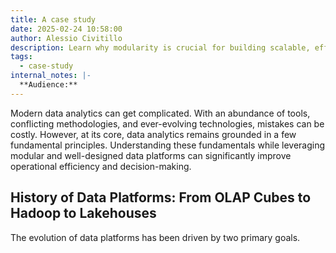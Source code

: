 ```yaml
---
title: A case study
date: 2025-02-24 10:58:00
author: Alessio Civitillo
description: Learn why modularity is crucial for building scalable, efficient data architectures. This article covers the core components of modern data platforms, from ingestion to governance, and shares best practices for flexibility, interoperability, and security.
tags:
  - case-study
internal_notes: |-
  **Audience:**
---
```

Modern data analytics can get complicated. With an abundance of tools, conflicting methodologies, and ever-evolving technologies, mistakes can be costly. However, at its core, data analytics remains grounded in a few fundamental principles. Understanding these fundamentals while leveraging modular and well-designed data platforms can significantly improve operational efficiency and decision-making.

## History of Data Platforms: From OLAP Cubes to Hadoop to Lakehouses

The evolution of data platforms has been driven by two primary goals.
